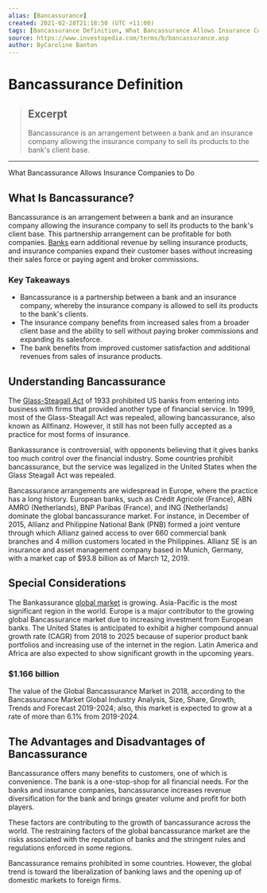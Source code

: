 ```yaml
---
alias: [Bancassurance]
created: 2021-02-28T21:18:50 (UTC +11:00)
tags: [Bancassurance Definition, What Bancassurance Allows Insurance Companies to Do]
source: https://www.investopedia.com/terms/b/bancassurance.asp
author: ByCaroline Banton
---
```


# Bancassurance Definition

> ## Excerpt
> Bancassurance is an arrangement between a bank and an insurance company allowing the insurance company to sell its products to the bank's client base.

---

What Bancassurance Allows Insurance Companies to Do
## What Is Bancassurance?

Bancassurance is an arrangement between a bank and an insurance company allowing the insurance company to sell its products to the bank's client base. This partnership arrangement can be profitable for both companies. [Banks](https://www.investopedia.com/articles/personal-finance/070715/insurance-companies-vs-banks-separate-and-not-equal.asp) earn additional revenue by selling insurance products, and insurance companies expand their customer bases without increasing their sales force or paying agent and broker commissions.

### Key Takeaways

-   Bancassurance is a partnership between a bank and an insurance company, whereby the insurance company is allowed to sell its products to the bank's clients.
-   The insurance company benefits from increased sales from a broader client base and the ability to sell without paying broker commissions and expanding its salesforce.
-   The bank benefits from improved customer satisfaction and additional revenues from sales of insurance products.

## Understanding Bancassurance

The [Glass-Steagall Act](https://www.investopedia.com/articles/03/071603.asp) of 1933 prohibited US banks from entering into business with firms that provided another type of financial service. In 1999, most of the Glass-Steagall Act was repealed, allowing bancassurance, also known as Allfinanz. However, it still has not been fully accepted as a practice for most forms of insurance.

Bankassurance is controversial, with opponents believing that it gives banks too much control over the financial industry. Some countries prohibit bancassurance, but the service was legalized in the United States when the Glass Steagall Act was repealed.

Bancassurance arrangements are widespread in Europe, where the practice has a long history. European banks, such as Crédit Agricole (France), ABN AMRO (Netherlands), BNP Paribas (France), and ING (Netherlands) dominate the global bancassurance market. For instance, in December of 2015, Allianz and Philippine National Bank (PNB) formed a joint venture through which Allianz gained access to over 660 commercial bank branches and 4 million customers located in the Philippines. Allianz SE is an insurance and asset management company based in Munich, Germany, with a market cap of $93.8 billion as of March 12, 2019.

## Special Considerations

The Bankassurance [global market](https://www.investopedia.com/articles/07global_trade.asp) is growing. Asia-Pacific is the most significant region in the world. Europe is a major contributor to the growing global Bancassurance market due to increasing investment from European banks. The United States is anticipated to exhibit a higher compound annual growth rate (CAGR) from 2018 to 2025 because of superior product bank portfolios and increasing use of the internet in the region. Latin America and Africa are also expected to show significant growth in the upcoming years.

### $1.166 billion

The value of the Global Bancassurance Market in 2018, according to the Bancassurance Market Global Industry Analysis, Size, Share, Growth, Trends and Forecast 2019-2024; also, this market is expected to grow at a rate of more than 6.1% from 2019-2024.

## The Advantages and Disadvantages of Bancassurance

Bancassurance offers many benefits to customers, one of which is convenience. The bank is a one-stop-shop for all financial needs. For the banks and insurance companies, bancassurance increases revenue diversification for the bank and brings greater volume and profit for both players.

These factors are contributing to the growth of bancassurance across the world. The restraining factors of the global bancassurance market are the risks associated with the reputation of banks and the stringent rules and regulations enforced in some regions.

Bancassurance remains prohibited in some countries. However, the global trend is toward the liberalization of banking laws and the opening up of domestic markets to foreign firms.

